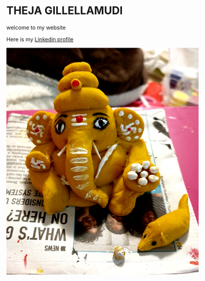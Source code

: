 # THEJA GILLELLAMUDI

welcome to my website

Here is my [Linkedin profile](https://www.linkedin.com/in/theja-gillellamudi-29168319a)

![My profile picture](lord-ganesha.jpg)